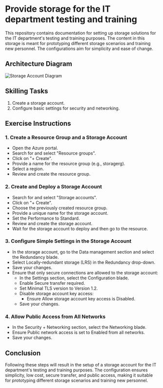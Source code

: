 # Provide storage for the IT department testing and training

This repository contains documentation for setting up storage solutions for the IT department's testing and training purposes. The content in this storage is meant for prototyping different storage scenarios and training new personnel. The configurations aim for simplicity and ease of change.

## Architecture Diagram

![Storage Account Diagram](architecture_diagram.png)

## Skilling Tasks

1. Create a storage account.
2. Configure basic settings for security and networking.

## Exercise Instructions

### 1. Create a Resource Group and a Storage Account

- Open the Azure portal.
- Search for and select "Resource groups".
- Click on "+ Create".
- Provide a name for the resource group (e.g., storagerg).
- Select a region.
- Review and create the resource group.

### 2. Create and Deploy a Storage Account

- Search for and select "Storage accounts".
- Click on "+ Create".
- Choose the previously created resource group.
- Provide a unique name for the storage account.
- Set the Performance to Standard.
- Review and create the storage account.
- Wait for the storage account to deploy and then go to the resource.

### 3. Configure Simple Settings in the Storage Account

- In the storage account, go to the Data management section and select the Redundancy blade.
- Select Locally-redundant storage (LRS) in the Redundancy drop-down.
- Save your changes.
- Ensure that only secure connections are allowed to the storage account:
  - In the Settings section, select the Configuration blade.
  - Enable Secure transfer required.
  - Set Minimal TLS version to Version 1.2.
  - Disable storage account key access:
    - Ensure Allow storage account key access is Disabled.
  - Save your changes.

### 4. Allow Public Access from All Networks

- In the Security + Networking section, select the Networking blade.
- Ensure Public network access is set to Enabled from all networks.
- Save your changes.

## Conclusion

Following these steps will result in the setup of a storage account for the IT department's testing and training purposes. The configuration ensures simplicity, low cost, secure transfer, and public access, making it suitable for prototyping different storage scenarios and training new personnel.